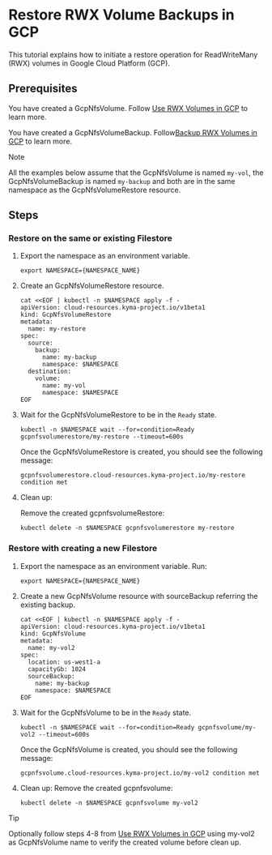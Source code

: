# Restore RWX Volume Backups in GCP

This tutorial explains how to initiate a restore operation for ReadWriteMany (RWX) volumes in Google Cloud Platform (GCP). 

## Prerequisites <!-- {docsify-ignore} -->

You have created a GcpNfsVolume. Follow [Use RWX Volumes in GCP](./01-20-gcp-nfs-volume.md) to learn more.

You have created a GcpNfsVolumeBackup. Follow[Backup RWX Volumes in GCP](./01-70-gcp-nfs-volume-backup.md) to learn more.

>[!NOTE]
>All the examples below assume that the GcpNfsVolume is named `my-vol`, the GcpNfsVolumeBackup is named `my-backup` 
and both are in the same namespace as the GcpNfsVolumeRestore resource.

## Steps <!-- {docsify-ignore} -->

### Restore on the same or existing Filestore <!-- {docsify-ignore} -->
1. Export the namespace as an environment variable.

   ```shell
   export NAMESPACE={NAMESPACE_NAME}
   ```
   
2. Create an GcpNfsVolumeRestore resource. 

   ```shell
   cat <<EOF | kubectl -n $NAMESPACE apply -f -
   apiVersion: cloud-resources.kyma-project.io/v1beta1
   kind: GcpNfsVolumeRestore
   metadata:
     name: my-restore
   spec:
     source:
       backup:
         name: my-backup
         namespace: $NAMESPACE
     destination:
       volume:
         name: my-vol
         namespace: $NAMESPACE
   EOF
   ```
   
3. Wait for the GcpNfsVolumeRestore to be in the `Ready` state.

   ```shell
   kubectl -n $NAMESPACE wait --for=condition=Ready gcpnfsvolumerestore/my-restore --timeout=600s
   ```

   Once the GcpNfsVolumeRestore is created, you should see the following message:

   ```
   gcpnfsvolumerestore.cloud-resources.kyma-project.io/my-restore condition met
   ```

4. Clean up:

   Remove the created gcpnfsvolumeRestore:
   ```shell
   kubectl delete -n $NAMESPACE gcpnfsvolumerestore my-restore
   ```
### Restore with creating a new Filestore <!-- {docsify-ignore} -->
1. Export the namespace as an environment variable. Run:

   ```shell
   export NAMESPACE={NAMESPACE_NAME}
   ```

2. Create a new GcpNfsVolume resource with sourceBackup referring the existing backup.

   ```shell
   cat <<EOF | kubectl -n $NAMESPACE apply -f -
   apiVersion: cloud-resources.kyma-project.io/v1beta1
   kind: GcpNfsVolume
   metadata:
     name: my-vol2
   spec:
     location: us-west1-a
     capacityGb: 1024
     sourceBackup:
       name: my-backup
       namespace: $NAMESPACE
   EOF
   ```

3. Wait for the GcpNfsVolume to be in the `Ready` state.

   ```shell
   kubectl -n $NAMESPACE wait --for=condition=Ready gcpnfsvolume/my-vol2 --timeout=600s
   ```

   Once the GcpNfsVolume is created, you should see the following message:

   ```
   gcpnfsvolume.cloud-resources.kyma-project.io/my-vol2 condition met
   ```
4. Clean up:
   Remove the created gcpnfsvolume:
   ```shell
   kubectl delete -n $NAMESPACE gcpnfsvolume my-vol2
   ```
>[!TIP]
>Optionally follow steps 4-8 from [Use RWX Volumes in GCP](./01-20-gcp-nfs-volume.md) using my-vol2 as GcpNfsVolume name to verify the created volume before clean up.
